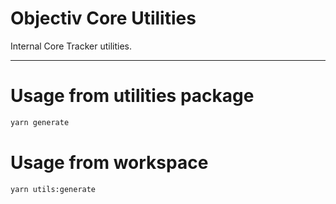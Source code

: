 # Objectiv Core Utilities

Internal Core Tracker utilities.

---

# Usage from utilities package

```sh
yarn generate
```

# Usage from workspace

```sh
yarn utils:generate
```
